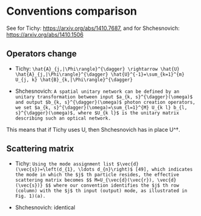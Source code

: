 # Conventions comparison

See for Tichy: https://arxiv.org/abs/1410.7687, and for Shchesnovich: https://arxiv.org/abs/1410.1506

## Operators change

* Tichy: ```\hat{A}_{j,|\Phi\rangle}^{\dagger} \rightarrow \hat{U} \hat{A}_{j,|\Phi\rangle}^{\dagger} \hat{U}^{-1}=\sum_{k=1}^{m} U_{j, k} \hat{B}_{k,|\Phi\rangle}^{\dagger}```

* Shchesnovich: ```A spatial unitary network can be defined by an unitary transformation between input $a_{k, s}^{\dagger}(\omega)$ and output $b_{k, s}^{\dagger}(\omega)$ photon creation operators, we set $a_{k, s}^{\dagger}(\omega)=\sum_{l=1}^{M} U_{k l} b_{l, s}^{\dagger}(\omega)$, where $U_{k l}$ is the unitary matrix describing such an optical network.```

This means that if Tichy uses U, then Shchesnovich has in place U^†.

## Scattering matrix

* Tichy: ```Using the mode assignment list $\vec{d}(\vec{s})=\left(d_{1}, \ldots d_{n}\right)$ [49], which indicates the mode in which the $j$ th particle resides, the effective scattering matrix becomes
$$
M=U_{\vec{d}(\vec{r}), \vec{d}(\vec{s})}
$$
where our convention identifies the $j$ th row (column) with the $j$ th input (output) mode, as illustrated in Fig. 1)(a).```

* Shchesnovich: identical
